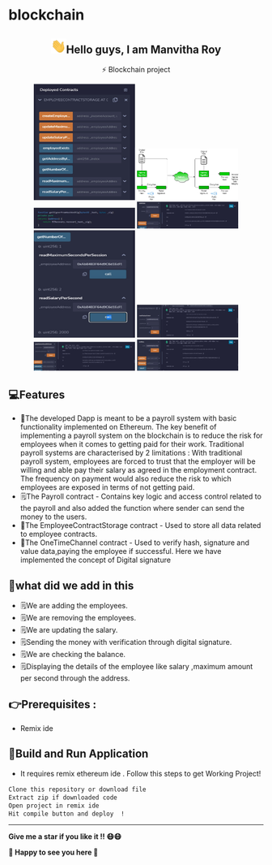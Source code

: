 # blockchain
<h2 align="center"><img src="https://raw.githubusercontent.com/ABSphreak/ABSphreak/master/gifs/Hi.gif" width="30px">Hello guys, I am Manvitha Roy</h2>
<p align="center">⚡ Blockchain project </strong></p>
<p align="center">
  <img src="https://github.com/manvitharoy123/blockchain/blob/master/Picture1.jpg" width="200"title="hover text">
  <img src="https://github.com/manvitharoy123/blockchain/blob/master/Picture2.jpg" width="200" title="hover text">
  <img src="https://github.com/manvitharoy123/blockchain/blob/master/Picture3.jpg"width="200" title="hover text">
  <img src="https://github.com/manvitharoy123/blockchain/blob/master/Picture4.jpg" width="200" title="hover text">
  <img src="https://github.com/manvitharoy123/blockchain/blob/master/Picture5.jpg" width="200" title="hover text">
  <img src="https://github.com/manvitharoy123/blockchain/blob/master/Picture6.jpg" width="200" title="hover text">
  <img src="https://github.com/manvitharoy123/blockchain/blob/master/Picture7.jpg" width="200" title="hover text">
  
  <img src="https://github.com/manvitharoy123/blockchain/blob/master/Picture8.jpg" width="200" title="hover text">
</p>

## 💻Features

- 📍The developed Dapp is meant to be a payroll system with basic functionality implemented on  Ethereum. The key benefit of implementing a payroll system on the blockchain is to reduce the  risk for employees when it comes to getting paid for their work. Traditional payroll systems are characterised by 2 limitations :
	With traditional payroll system, employees are forced to trust that the employer will be  willing and able pay their salary as agreed in the employment contract.
The frequency on payment would also reduce the risk to which  employees are exposed in terms of not getting paid.
- 🗒️The Payroll contract - Contains key logic and access control related to the payroll and also added the function where sender can send the money to the users.
- 🌟The EmployeeContractStorage contract - Used to store all data related to employee  contracts.
- 💬The OneTimeChannel contract - Used to verify hash, signature and value data,paying the employee if successful. Here we have implemented the concept of Digital signature

## 🤟what did we add in this
- 🗒️We are adding the employees. 
- 🗒️We are removing the employees. 
- 🗒️We are updating the salary. 
- 🗒️Sending the money with verification through digital signature. 
- 🗒️We are checking the balance. 
- 🗒️Displaying the details of the employee like salary ,maximum amount per second through the address.


## 👉Prerequisites :
- Remix ide

## 🤟Build and Run Application

- It requires remix ethereum ide .
Follow this steps to get Working Project!
```
Clone this repository or download file
Extract zip if downloaded code
Open project in remix ide
Hit compile button and deploy  !
```

------------


**Give me a star if you like it !! 😷😷**

**🤍 Happy to see you here 💜**
